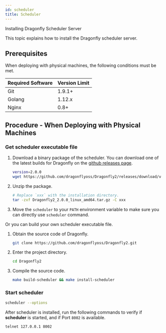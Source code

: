 ```yaml
---
id: scheduler
title: Scheduler
---
```


Installing Dragonfly Scheduler Server

This topic explains how to install the Dragonfly scheduler server.

## Prerequisites

When deploying with physical machines, the following conditions must be met.

| Required Software | Version Limit |
| ----------------- | ------------- |
| Git               | 1.9.1+        |
| Golang            | 1.12.x        |
| Nginx             | 0.8+          |

## Procedure - When Deploying with Physical Machines

### Get scheduler executable file

1. Download a binary package of the scheduler.
   You can download one of the latest builds for
   Dragonfly on the [github releases page](https://github.com/dragonflyoss/Dragonfly2/releases).

   ```sh
   version=2.0.0
   wget https://github.com/dragonflyoss/Dragonfly2/releases/download/v$version/Dragonfly2_$version_linux_amd64.tar.gz
   ```

2. Unzip the package.

   ```bash
   # Replace `xxx` with the installation directory.
   tar -zxf Dragonfly2_2.0.0_linux_amd64.tar.gz -C xxx
   ```

3. Move the `scheduler` to your `PATH` environment
   variable to make sure you can directly use `scheduler` command.

Or you can build your own scheduler executable file.

1. Obtain the source code of Dragonfly.

   ```sh
   git clone https://github.com/dragonflyoss/Dragonfly2.git
   ```

2. Enter the project directory.

   ```sh
   cd Dragonfly2
   ```

3. Compile the source code.

   ```sh
   make build-scheduler && make install-scheduler
   ```

### Start scheduler

```sh
scheduler --options
```

After scheduler is installed, run the following commands to
verify if **scheduler** is started, and if Port `8002` is available.

```sh
telnet 127.0.0.1 8002
```
